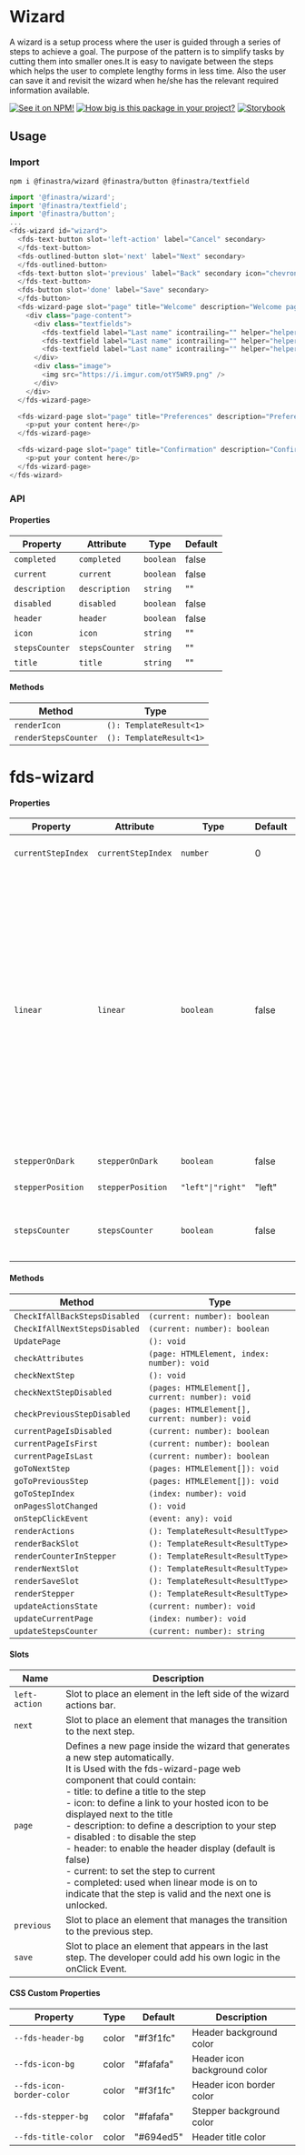 # Wizard

A wizard is a setup process where the user is guided through a series of steps to achieve a goal. The purpose of the pattern is to simplify tasks by cutting them into smaller ones.It is easy to navigate between the steps which helps the user to complete lengthy forms in less time. Also the user can save it and revisit the wizard when he/she has the relevant required information available.

[![See it on NPM!](https://img.shields.io/npm/v/@finastra/wizard?style=for-the-badge)](https://www.npmjs.com/package/@finastra/wizard)
[![How big is this package in your project?](https://img.shields.io/bundlephobia/minzip/@finastra/wizard?style=for-the-badge)](https://bundlephobia.com/result?p=@finastra/wizard')
[![Storybook](https://shields.io/badge/-Play%20with%20this%20web%20component-2a0481?logo=storybook&style=for-the-badge)](https://finastra.github.io/finastra-design-system/?path=/story/forms-wizard--default)

## Usage

### Import

```
npm i @finastra/wizard @finastra/button @finastra/textfield
```

```ts
import '@finastra/wizard';
import '@finastra/textfield';
import '@finastra/button';
...
<fds-wizard id="wizard">
  <fds-text-button slot='left-action' label="Cancel" secondary>
  </fds-text-button>
  <fds-outlined-button slot='next' label="Next" secondary>
  </fds-outlined-button>
  <fds-text-button slot='previous' label="Back" secondary icon="chevron_left">
  </fds-text-button>
  <fds-button slot='done' label="Save" secondary>
  </fds-button>
  <fds-wizard-page slot="page" title="Welcome" description="Welcome page" header>
    <div class="page-content">
      <div class="textfields">
        <fds-textfield label="Last name" icontrailing="" helper="helper text"></fds-textfield>
        <fds-textfield label="Last name" icontrailing="" helper="helper text"></fds-textfield>
        <fds-textfield label="Last name" icontrailing="" helper="helper text"></fds-textfield>
      </div>
      <div class="image">
        <img src="https://i.imgur.com/otY5WR9.png" />
      </div>
    </div>
  </fds-wizard-page>

  <fds-wizard-page slot="page" title="Preferences" description="Preferences page" disabled header>
    <p>put your content here</p>
  </fds-wizard-page>

  <fds-wizard-page slot="page" title="Confirmation" description="Confirmation page" header>
    <p>put your content here</p>
  </fds-wizard-page>
</fds-wizard>
```


### API
<!-- DOC -->
#### Properties

| Property       | Attribute      | Type      | Default |
|----------------|----------------|-----------|---------|
| `completed`    | `completed`    | `boolean` | false   |
| `current`      | `current`      | `boolean` | false   |
| `description`  | `description`  | `string`  | ""      |
| `disabled`     | `disabled`     | `boolean` | false   |
| `header`       | `header`       | `boolean` | false   |
| `icon`         | `icon`         | `string`  | ""      |
| `stepsCounter` | `stepsCounter` | `string`  | ""      |
| `title`        | `title`        | `string`  | ""      |

#### Methods

| Method               | Type                    |
|----------------------|-------------------------|
| `renderIcon`         | `(): TemplateResult<1>` |
| `renderStepsCounter` | `(): TemplateResult<1>` |


# fds-wizard

#### Properties

| Property           | Attribute          | Type              | Default | Description                                      |
|--------------------|--------------------|-------------------|---------|--------------------------------------------------|
| `currentStepIndex` | `currentStepIndex` | `number`          | 0       | Index of current active step.                    |
| `linear`           | `linear`           | `boolean`         | false   | Used to create a linear stepper that requires the user to complete previous steps before proceeding to following steps. Note that a wizard page is considered as completed when its property completed is true. |
| `stepperOnDark`    | `stepperOnDark`    | `boolean`         | false   | Stepper on dark                                  |
| `stepperPosition`  | `stepperPosition`  | `"left"\|"right"` | "left"  | Stepper position                                 |
| `stepsCounter`     | `stepsCounter`     | `boolean`         | false   | make the step counter visible in the stepper.    |

#### Methods

| Method                        | Type                                            |
|-------------------------------|-------------------------------------------------|
| `CheckIfAllBackStepsDisabled` | `(current: number): boolean`                    |
| `CheckIfAllNextStepsDisabled` | `(current: number): boolean`                    |
| `UpdatePage`                  | `(): void`                                      |
| `checkAttributes`             | `(page: HTMLElement, index: number): void`      |
| `checkNextStep`               | `(): void`                                      |
| `checkNextStepDisabled`       | `(pages: HTMLElement[], current: number): void` |
| `checkPreviousStepDisabled`   | `(pages: HTMLElement[], current: number): void` |
| `currentPageIsDisabled`       | `(current: number): boolean`                    |
| `currentPageIsFirst`          | `(current: number): boolean`                    |
| `currentPageIsLast`           | `(current: number): boolean`                    |
| `goToNextStep`                | `(pages: HTMLElement[]): void`                  |
| `goToPreviousStep`            | `(pages: HTMLElement[]): void`                  |
| `goToStepIndex`               | `(index: number): void`                         |
| `onPagesSlotChanged`          | `(): void`                                      |
| `onStepClickEvent`            | `(event: any): void`                            |
| `renderActions`               | `(): TemplateResult<ResultType>`                |
| `renderBackSlot`              | `(): TemplateResult<ResultType>`                |
| `renderCounterInStepper`      | `(): TemplateResult<ResultType>`                |
| `renderNextSlot`              | `(): TemplateResult<ResultType>`                |
| `renderSaveSlot`              | `(): TemplateResult<ResultType>`                |
| `renderStepper`               | `(): TemplateResult<ResultType>`                |
| `updateActionsState`          | `(current: number): void`                       |
| `updateCurrentPage`           | `(index: number): void`                         |
| `updateStepsCounter`          | `(current: number): string`                     |

#### Slots

| Name          | Description                                      |
|---------------|--------------------------------------------------|
| `left-action` | Slot to place an element in the left side of the wizard actions bar. |
| `next`        | Slot to place an element that manages the transition to the next step. |
| `page`        | Defines a new page inside the wizard that generates a new step automatically.<br />It is Used with the fds-wizard-page web component that could contain: <br />- title: to define a title to the step<br />- icon: to define a link to your hosted icon to be displayed next to the title<br />- description: to define a description to your step<br />- disabled : to disable the step<br />- header: to enable the header display (default is false)<br />- current: to set the step to current<br />- completed: used when linear mode is on to indicate that the step is valid and the next one is unlocked. |
| `previous`    | Slot to place an element that manages the transition to the previous step. |
| `save`        | Slot to place an element that appears in the last step. The developer could add his own logic in the onClick Event. |

#### CSS Custom Properties

| Property                  | Type  | Default   | Description                  |
|---------------------------|-------|-----------|------------------------------|
| `--fds-header-bg`         | color | "#f3f1fc" | Header background color      |
| `--fds-icon-bg`           | color | "#fafafa" | Header icon background color |
| `--fds-icon-border-color` | color | "#f3f1fc" | Header icon border color     |
| `--fds-stepper-bg`        | color | "#fafafa" | Stepper background color     |
| `--fds-title-color`       | color | "#694ed5" | Header title color           |
<!-- /DOC -->